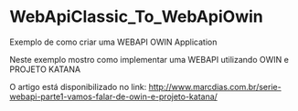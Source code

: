 # WebApiClassic_To_WebApiOwin
Exemplo de como criar uma WEBAPI OWIN Application

Neste exemplo mostro como implementar uma WEBAPI utilizando OWIN e PROJETO KATANA

O artigo está disponibilizado no link:  http://www.marcdias.com.br/serie-webapi-parte1-vamos-falar-de-owin-e-projeto-katana/ 
